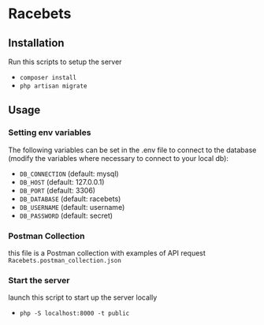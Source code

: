 # Racebets

## Installation
Run this scripts to setup the server
- `composer install`
- `php artisan migrate`

## Usage

### Setting env variables

The following variables can be set in the .env file to connect to the database (modify the variables where necessary to connect to your local db):
- `DB_CONNECTION` (default: mysql)
- `DB_HOST` (default: 127.0.0.1)
- `DB_PORT` (default: 3306)
- `DB_DATABASE` (default: racebets)
- `DB_USERNAME` (default: username)
- `DB_PASSWORD` (default: secret)

### Postman Collection
this file is a Postman collection with examples of API request
`Racebets.postman_collection.json`


### Start the server
launch this script to start up the server locally
-  `php -S localhost:8000 -t public`
 
